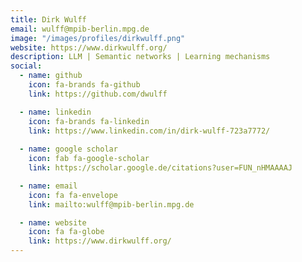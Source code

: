 ```yaml
---
title: Dirk Wulff
email: wulff@mpib-berlin.mpg.de
image: "/images/profiles/dirkwulff.png"
website: https://www.dirkwulff.org/
description: LLM | Semantic networks | Learning mechanisms
social:
  - name: github
    icon: fa-brands fa-github
    link: https://github.com/dwulff

  - name: linkedin
    icon: fa-brands fa-linkedin
    link: https://www.linkedin.com/in/dirk-wulff-723a7772/
  
  - name: google scholar
    icon: fab fa-google-scholar
    link: https://scholar.google.de/citations?user=FUN_nHMAAAAJ

  - name: email
    icon: fa fa-envelope
    link: mailto:wulff@mpib-berlin.mpg.de

  - name: website
    icon: fa fa-globe
    link: https://www.dirkwulff.org/
---
```


